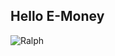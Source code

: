 ## Hello E-Money

![Ralph](https://upload.wikimedia.org/wikipedia/en/thumb/1/14/Ralph_Wiggum.png/220px-Ralph_Wiggum.png)
